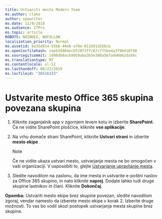 ```yaml
---
title: Ustvariti mesto Modern Team
ms.author: clake
author: spowriter
ms.date: 11/9/2018
ms.audience: ITPro
ms.topic: article
ROBOTS: NOINDEX, NOFOLLOW
localization_priority: Normal
ms.assetid: ba35d814-55b8-44e6-a70e-011b91d2bbcb
ms.openlocfilehash: caeb3d464ecb528f3ffc87cf75be4a3f9b410798
ms.sourcegitcommit: 1d98db8acb9959aba3b5e308a567ade6b62da56c
ms.translationtype: MT
ms.contentlocale: sl-SI
ms.lasthandoff: 08/22/2019
ms.locfileid: "36516333"
---
```

# <a name="create-an-office-365-group-connected-team-site"></a>Ustvarite mesto Office 365 skupina povezana skupina

1. Kliknite zaganjalnik app v zgornjem levem kotu in izberite **SharePoint**. Če ne vidite SharePoint ploščice, kliknite **vse aplikacije**.
    
2. Na vrhu domače strani SharePoint, kliknite **Ustvari strani** in izberite **mesto ekipe** . 
    
    > [!NOTE]
    > Če ne vidite ukaza ustvari mesto, ustvarjanje mesta ne bo omogočen v vaši organizaciji. V usposobiti to, glejte [Ustvarjanje upravljanje mesta](https://go.microsoft.com/fwlink/?linkid=2009644). 
  
3. Sledite navodilom na zaslonu, da ime mesta in ustvarite e-poštni naslov za Office 365 skupino, in nato kliknite **naprej**. Dodate lahko tudi druge skupine lastnikov in člani. Kliknite **Dokončaj**.
  
 **Opomba:** Ustvariti mesto ekipe brez skupine povezan, sledite navodilom zgoraj, vendar namesto da izberete mesto ekipe v korak 2. Izberite druge možnosti. To vas bo vodil skozi postopek ustvarjanja mesta skupine brez skupine. 
    

